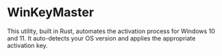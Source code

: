 # WinKeyMaster
This utility, built in Rust, automates the activation process for Windows 10 and 11. It auto-detects your OS version and applies the appropriate activation key.
